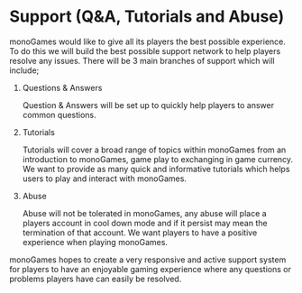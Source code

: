 <h1>Support (Q&A, Tutorials and Abuse)</h1>
<p>
monoGames would like to give all its players the best possible experience. To do this we will build the best possible support network to help players resolve any issues. There will be 3 main branches of support which will include;
<ol>
  <li>Questions & Answers</li><p></p>
  Question & Answers will be set up to quickly help players to answer common questions.<p></p>
  <li>Tutorials</li><p></p>
  Tutorials will cover a broad range of topics within monoGames from an introduction to monoGames, game play to exchanging in game currency. We want to provide as many quick and informative tutorials which helps users to play and interact with monoGames.<p></p>
  <li>Abuse</li><p></p>
  Abuse will not be tolerated in monoGames, any abuse will place a players account in cool down mode and if it persist may mean the termination of that account. We want players to have a positive experience when playing monoGames.
</ol>
monoGames hopes to create a very responsive and active support system for players to have an enjoyable gaming experience where any questions or problems players have can easily be resolved.
</p>
